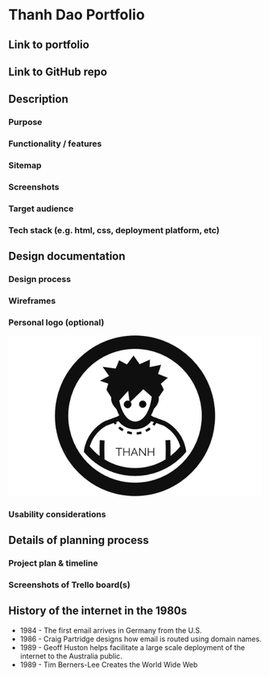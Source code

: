 # Thanh Dao Portfolio

## Link to portfolio

## Link to GitHub repo

## Description

### Purpose

### Functionality / features

### Sitemap

### Screenshots

### Target audience

### Tech stack (e.g. html, css, deployment platform, etc)

## Design documentation

### Design process

### Wireframes

### Personal logo (optional)

<img src="./docs/LogoMakrThanh.png">
<!-- <img src="./docs/logo.jpg" width="40%" height="40%"> -->

### Usability considerations

## Details of planning process

### Project plan & timeline

### Screenshots of Trello board(s)

## History of the internet in the 1980s

* 1984 - The first email arrives in Germany from the U.S. 
* 1986 - Craig Partridge designs how email is routed using domain names.
* 1989 - Geoff Huston helps facilitate a large scale deployment of the internet to the Australia public.
* 1989 - Tim Berners-Lee Creates the World Wide Web
